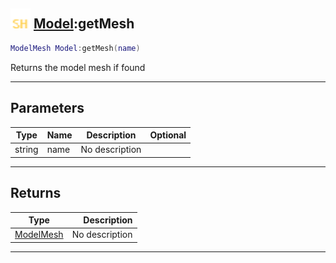 ## <img src="../../.gitbook/assets/shared.png" width="32" height="32" /> [Model](../model/README.md):getMesh

```lua
ModelMesh Model:getMesh(name)
```

Returns the model mesh if found<br>

-----------------
## Parameters

| Type   | Name | Description | Optional |
| ------ | ---- | ----------- | -------: |
| string | name | No description |  |

-----------------
## Returns

| Type   | Description |
| ------ | ----------: |
| [ModelMesh](../modelmesh/README.md) | No description |


--------